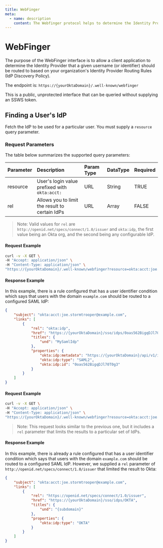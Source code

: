 ```yaml
---
title: WebFinger
meta:
  - name: description
    content: The Webfinger protocol helps to determine the Identity Provider where a given username should be routed. This guide explains the process of finding the Identity Provider for a user.
---
```


# WebFinger

The purpose of the WebFinger interface is to allow a client application to determine the Identity Provider that a given username (or identifier) should be routed to based on your organization's Identity Provider Routing Rules (IdP Discovery Policy).

The endpoint is: `https://{yourOktaDomain}/.well-known/webfinger`

This is a public, unprotected interface that can be queried without supplying an SSWS token.

## Finding a User's IdP 

<ApiOperation method="get" url="/.well-known/webfinger" />

Fetch the IdP to be used for a particular user. You must supply a `resource` query parameter.

### Request Parameters


The table below summarizes the supported query parameters:

| Parameter      | Description                                                             | Param Type | DataType | Required |
| :------------- | :---------------------------------------------------------------------- | :--------- | :------- | :------- |
| resource       | User's login value prefixed with `okta:acct:`                           | URL        | String   | TRUE     |
| rel            | Allows you to limit the result to certain IdPs                          | URL        | Array    | FALSE    |

>Note: Valid values for `rel` are `http://openid.net/specs/connect/1.0/issuer` and `okta:idp`, the first value being an Okta org, and the second being any configurable IdP.

#### Request Example


```bash
curl -v -X GET \
-H "Accept: application/json" \
-H "Content-Type: application/json" \
"https://{yourOktaDomain}/.well-known/webfinger?resource=okta:acct:joe.stormtrooper%40example.com"
```

#### Response Example


In this example, there is a rule configured that has a user identifier condition which says that users with the domain `example.com` should be routed to a configured SAML IdP:

```json
{
    "subject": "okta:acct:joe.stormtrooper@example.com",
    "links": [
        {
            "rel": "okta:idp",
            "href": "https://{yourOktaDomain}/sso/idps/0oas562BigqDJl70T0g3",
            "titles": {
                "und": "MySamlIdp"
            },
            "properties": {
                "okta:idp:metadata": "https://{yourOktaDomain}/api/v1/idps/0oas562BigqDJl70T0g3/metadata.xml",
                "okta:idp:type": "SAML2",
                "okta:idp:id": "0oas562BigqDJl70T0g3"
            }
        }
    ]
}
```

#### Request Example


```bash
curl -v -X GET \
-H "Accept: application/json" \
-H "Content-Type: application/json" \
"https://{yourOktaDomain}/.well-known/webfinger?resource=okta:acct:joe.stormtrooper%example.com&rel=http%3A%2F%2Fopenid.net%2Fspecs%2Fconnect%2F1.0%2Fissuer"
```

>Note: This request looks similar to the previous one, but it includes a `rel` parameter that limits the results to a particular set of IdPs.

#### Response Example


In this example, there is already a rule configured that has a user identifier condition which says that users with the domain `example.com` should be routed to a configured SAML IdP. However, we supplied a `rel` parameter of `http://openid.net/specs/connect/1.0/issuer` that limited the result to Okta:

```json
{
    "subject": "okta:acct:joe.stormtrooper@example.com",
    "links": [
        {
            "rel": "https://openid.net/specs/connect/1.0/issuer",
            "href": "https://{yourOktaDomain}/sso/idps/OKTA",
            "titles": {
                "und": "{subdomain}"
            },
            "properties": {
                "okta:idp:type": "OKTA"
            }
        }
    ]
}
```


